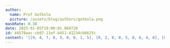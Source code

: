 ```yaml
---
author:
  name: Prof Gotkola
  picture: /assets/blog/authors/gotkola.png
maskRate: 0.38
date: 2025-01-05T19:00:01.869720
id: 44579aac-cb97-11ef-b451-41234cb8625c
content: '[[9, 4, 7, 0, 3, 8, 0, 1, 5], [0, 2, 0, 0, 5, 0, 6, 4, 0], [0, 0, 6, 2, 4, 9, 3, 8, 0], [1, 8, 9, 7, 0, 3, 0, 2, 4], [6, 7, 5, 0, 1, 2, 9, 3, 0], [2, 0, 4, 0, 8, 5, 1, 0, 0], [8, 0, 0, 5, 0, 0, 0, 9, 2], [0, 0, 2, 3, 9, 4, 8, 0, 0], [0, 9, 1, 8, 2, 6, 0, 5, 0]]'
---
```

